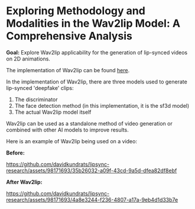 # Exploring Methodology and Modalities in the Wav2lip Model: A Comprehensive Analysis

**Goal:** Explore Wav2lip applicability for the generation of lip-synced videos on 2D animations.

The implementation of Wav2lip can be found [here](https://github.com/Rudrabha/Wav2Lip).

In the implementation of Wav2lip, there are three models used to generate lip-synced 'deepfake' clips:

1. The discriminator
2. The face detection method (in this implementation, it is the sf3d model)
3. The actual Wav2lip model itself

Wav2lip can be used as a standalone method of video generation or combined with other AI models to improve results.

Here is an example of Wav2lip being used on a video:

**Before:**  


https://github.com/davidkundrats/lipsync-research/assets/98171693/35b26032-a09f-43cd-9a5d-dfea82df8ebf



**After Wav2lip:**  



https://github.com/davidkundrats/lipsync-research/assets/98171693/4a8e3244-f236-4807-a17a-9eb4d1d33b7e

